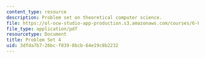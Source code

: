```yaml
---
content_type: resource
description: Problem set on theoretical computer science.
file: https://ol-ocw-studio-app-production.s3.amazonaws.com/courses/6-080-great-ideas-in-theoretical-computer-science-spring-2008/3dfda7b726bcf0398bcb64e19c8b2232_ps4.pdf
file_type: application/pdf
resourcetype: Document
title: Problem Set 4
uid: 3dfda7b7-26bc-f039-8bcb-64e19c8b2232
---
```

